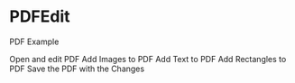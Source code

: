 PDFEdit
=======

PDF Example

Open and edit PDF
Add Images to PDF
Add Text to PDF
Add Rectangles to PDF
Save the PDF with the Changes
